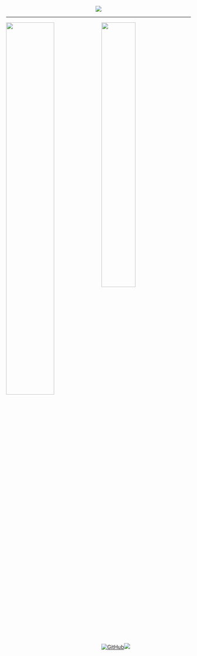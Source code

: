 
<p align="center"><img src="https://giffiles.alphacoders.com/162/162646.gif" /></p>

<hr /> 

<img align="left" width="51%" src="https://github-readme-stats.vercel.app/api?username=ADRlANO&show_icons=true&theme=radical" />

<img width="43%" src="https://github-readme-stats.vercel.app/api/top-langs/?username=ADRlANO&layout=compact&theme=radical" />

[![GitHub](https://img.shields.io/badge/--181717?logo=github&logoColor=7E1432)](https://github.com/)![](https://komarev.com/ghpvc/?username=ADRlANO&color=7E1432&style=flat-square)
